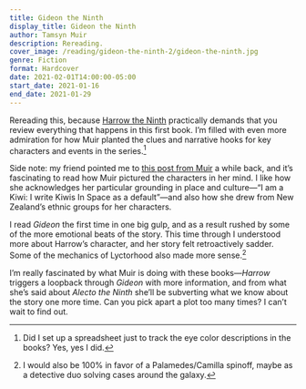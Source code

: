 ```yaml
---
title: Gideon the Ninth
display_title: Gideon the Ninth
author: Tamsyn Muir
description: Rereading.
cover_image: /reading/gideon-the-ninth-2/gideon-the-ninth.jpg
genre: Fiction
format: Hardcover
date: 2021-02-01T14:00:00-05:00
start_date: 2021-01-16
end_date: 2021-01-29
---
```


Rereading this, because [Harrow the Ninth](/reading/harrow-the-ninth) practically demands that you review everything that happens in this first book. I’m filled with even more admiration for how Muir planted the clues and narrative hooks for key characters and events in the series.[^1]

Side note: my friend pointed me to [this post from Muir](https://tazmuir.tumblr.com/post/187901634998/hello-i-loved-gideon-the-ninth-so-much-and) a while back, and it’s fascinating to read how Muir pictured the characters in her mind. I like how she acknowledges her particular grounding in place and culture—“I am a Kiwi: I write Kiwis In Space as a default”—and also how she drew from New Zealand’s ethnic groups for her characters.

I read *Gideon* the first time in one big gulp, and as a result rushed by some of the more emotional beats of the story. This time through I understood more about Harrow’s character, and her story felt retroactively sadder. Some of the mechanics of Lyctorhood also made more sense.[^2]

I’m really fascinated by what Muir is doing with these books—*Harrow* triggers a loopback through *Gideon* with more information, and from what she’s said about *Alecto the Ninth* she’ll be subverting what we know about the story one more time. Can you pick apart a plot too many times? I can’t wait to find out.

[^1]: Did I set up a spreadsheet just to track the eye color descriptions in the books? Yes, yes I did.

[^2]: I would also be 100% in favor of a Palamedes/Camilla spinoff, maybe as a detective duo solving cases around the galaxy.